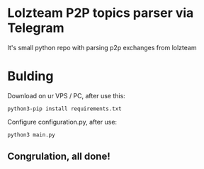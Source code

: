 <h1>Lolzteam P2P topics parser via Telegram</h1>
<p>It's small python repo with parsing p2p exchanges from lolzteam</p>

<h1>Bulding</h1>
<p>Download on ur VPS / PC, after use this:</p>
<code>python3-pip install requirements.txt</code>

<p>Configure configuration.py, after use:</p>
<code>python3 main.py</code>

<h2>Congrulation, all done!</h2>
